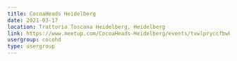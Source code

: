 ```yaml
---
title: CocoaHeads Heidelberg
date: 2021-03-17
location: Trattoria Toscana Heidelberg, Heidelberg
link: https://www.meetup.com/CocoaHeads-Heidelberg/events/tvwlpryccfbwb/
usergroup: cocohd
type: usergroup
---
```


